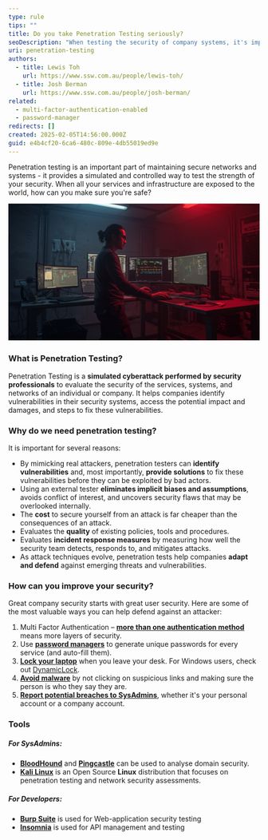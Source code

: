 ```yaml
---
type: rule
tips: ""
title: Do you take Penetration Testing seriously?
seoDescription: "When testing the security of company systems, it's important to conduct Penetration Testing to get a holistic view of company systems to ensure that vulnerabilities are identified and patched before bad actors get to them. Read what penetration tests are, why it's important to do them, how you can protect yourself, and what tools can be used to assist with penetration testing during development"
uri: penetration-testing
authors:
  - title: Lewis Toh
    url: https://www.ssw.com.au/people/lewis-toh/
  - title: Josh Berman
    url: https://www.ssw.com.au/people/josh-berman/
related:
  - multi-factor-authentication-enabled
  - password-manager
redirects: []
created: 2025-02-05T14:56:00.000Z
guid: e4b4cf20-6ca6-480c-809e-4db55019ed9e
---
```

Penetration testing is an important part of maintaining secure networks and systems - it provides a simulated and controlled way to test the strength of your security. When all your services and infrastructure are exposed to the world, how can you make sure you're safe?

<!--endintro-->

![Figure: Penetration Testing is an important part of securing your systems](imagefx.jpg)

### What is Penetration Testing?

Penetration Testing is a **simulated cyberattack performed by security professionals** to evaluate the security of the services, systems, and networks of an individual or company. It helps companies identify vulnerabilities in their security systems, access the potential impact and damages, and steps to fix these vulnerabilities.

### Why do we need penetration testing?

It is important for several reasons:

* By mimicking real attackers, penetration testers can **identify vulnerabilities** and, most importantly, **provide solutions** to fix these vulnerabilities before they can be exploited by bad actors.
* Using an external tester **eliminates implicit biases and assumptions**, avoids conflict of interest, and uncovers security flaws that may be overlooked internally.
* The **cost** to secure yourself from an attack is far cheaper than the consequences of an attack.
* Evaluates the **quality** of existing policies, tools and procedures.
* Evaluates **incident response measures** by measuring how well the security team detects, responds to, and mitigates attacks.
* As attack techniques evolve, penetration tests help companies **adapt and defend** against emerging threats and vulnerabilities.

### How can you improve your security?

Great company security starts with great user security. Here are some of the most valuable ways you can help defend against an attacker:

1. Multi Factor Authentication – **[more than one authentication method](https://www.ssw.com.au/rules/multi-factor-authentication-enabled/)** means more layers of security.
2. Use **[password managers](https://www.ssw.com.au/rules/password-manager/)** to generate unique passwords for every service (and auto-fill them).
3. **[Lock your laptop](https://www.ssw.com.au/rules/lock-your-computer-when-you-leave/)** when you leave your desk. For Windows users, check out [DynamicLock](https://learn.microsoft.com/en-us/windows/security/identity-protection/hello-for-business/hello-feature-dynamic-lock).
4. **[Avoid malware](https://www.ssw.com.au/rules/understand-the-dangers-of-social-engineering/)** by not clicking on suspicious links and making sure the person is who they say they are.
5. **[Report potential breaches to SysAdmins]((https://www.ssw.com.au/rules/security-compromised-password/))**, whether it's your personal account or a company account.

### Tools

##### For SysAdmins:

* **[BloodHound](https://bloodhound.readthedocs.io/en/latest/index.html)** and **[Pingcastle](https://www.pingcastle.com/)** can be used to analyse domain security.
* **[Kali Linux](https://www.kali.org/)** is an Open Source **Linux** distribution that focuses on penetration testing and network security assessments.

##### For Developers:

* **[Burp Suite](https://portswigger.net/burp)** is used for Web-application security testing
* **[Insomnia](https://insomnia.rest/)** is used for API management and testing
